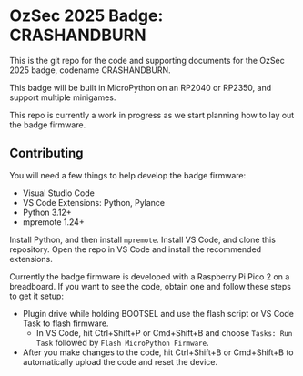 # OzSec 2025 Badge: CRASHANDBURN
This is the git repo for the code and supporting documents for the OzSec 2025 badge, codename CRASHANDBURN.

This badge will be built in MicroPython on an RP2040 or RP2350, and support multiple minigames.

This repo is currently a work in progress as we start planning how to lay out the badge firmware.

## Contributing
You will need a few things to help develop the badge firmware:
- Visual Studio Code
- VS Code Extensions: Python, Pylance
- Python 3.12+
- mpremote 1.24+

Install Python, and then install `mpremote`. Install VS Code, and clone this repository. Open the repo in VS Code and install the recommended extensions.

Currently the badge firmware is developed with a Raspberry Pi Pico 2 on a breadboard. If you want to see the code, obtain one and follow these steps to get it setup:
- Plugin drive while holding BOOTSEL and use the flash script or VS Code Task to flash firmware. 
    - In VS Code, hit Ctrl+Shift+P or Cmd+Shift+B and choose `Tasks: Run Task` followed by `Flash MicroPython Firmware`.
- After you make changes to the code, hit Ctrl+Shift+B or Cmd+Shift+B to automatically upload the code and reset the device.

